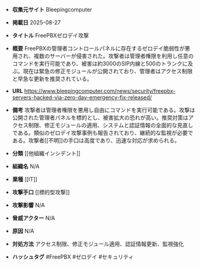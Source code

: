 - **収集元サイト**
Bleepingcomputer

- **掲載日**
2025-08-27

- **タイトル**
FreePBXゼロデイ攻撃

- **概要**
FreePBXの管理者コントロールパネルに存在するゼロデイ脆弱性が悪用され、複数のサーバーが侵害された。攻撃者は管理者権限を利用し任意のコマンドを実行可能であり、被害は約3000のSIP内線と500のトランクに及ぶ。現在は緊急の修正モジュールが公開されており、管理者はアクセス制限と早急な更新を推奨されている。

- **URL**
https://www.bleepingcomputer.com/news/security/freepbx-servers-hacked-via-zero-day-emergency-fix-released/

- **備考**
攻撃者は管理者権限を悪用し自由にコマンドを実行可能である。攻撃は公開された管理者パネルを標的とし、被害拡大の恐れが高い。推奨対策はアクセス制限、修正モジュールの適用、システムと認証情報の全面的な見直しである。類似のゼロデイ攻撃事例も報告されており、継続的な監視が必要である。攻撃者[[不明]]の手口は高度であり、迅速な対応が求められる。

- **分類**
[[他組織インシデント]]

- **組織名**
N/A

- **業種**
[[IT]]

- **攻撃手口**
[[標的型攻撃]]

- **攻撃影響**
N/A

- **脅威アクター**
N/A

- **原因**
N/A

- **対処方法**
アクセス制限、修正モジュール適用、認証情報更新、監視強化

- **ハッシュタグ**
#FreePBX #ゼロデイ #セキュリティ
